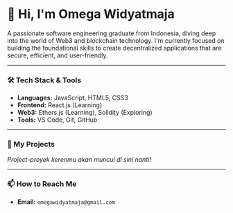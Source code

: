 # 👋 Hi, I'm Omega Widyatmaja

A passionate software engineering graduate from Indonesia, diving deep into the world of Web3 and blockchain technology. I'm currently focused on building the foundational skills to create decentralized applications that are secure, efficient, and user-friendly.

---

### 🛠️ Tech Stack & Tools

* **Languages:** JavaScript, HTML5, CSS3
* **Frontend:** React.js (Learning)
* **Web3:** Ethers.js (Learning), Solidity (Exploring)
* **Tools:** VS Code, Git, GitHub

---

### 🚀 My Projects

*Project-proyek kerenmu akan muncul di sini nanti!*

---

### 📫 How to Reach Me


* **Email:** `omegawidyatmaja@gmail.com`
